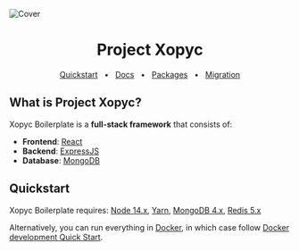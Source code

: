 ![Cover](./docs/logo.png)

<div align="center">
  <h1>
    Project Xopyc
  </h1>
  <a href="#quickstart">Quickstart</a>
  <span>&nbsp;&nbsp;•&nbsp;&nbsp;</span>
  <a href="#documentation">Docs</a>
  <span>&nbsp;&nbsp;•&nbsp;&nbsp;</span>
  <a href="#packages-documentation">Packages</a>
  <span>&nbsp;&nbsp;•&nbsp;&nbsp;</span>
  <a href="#version-migration-guides">Migration</a>
</div>

## What is Project Xopyc?

Xopyc Boilerplate is a **full-stack framework** that consists of:

- **Frontend**: [React](https://reactjs.org/)
- **Backend**: [ExpressJS](https://expressjs.com/)
- **Database**: [MongoDB](https://www.mongodb.com/)

## Quickstart

Xopyc Boilerplate requires: [Node 14.x](https://nodejs.org/), [Yarn](https://yarnpkg.com/), [MongoDB 4.x](https://docs.mongodb.com/manual/installation/), [Redis 5.x](https://redis.io/)

Alternatively, you can run everything in [Docker](https://docs.docker.com/install/), in which case follow [Docker development Quick Start](#docker-development-quick-start).
